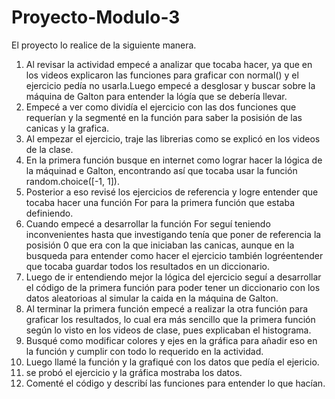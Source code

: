 # Proyecto-Modulo-3
El proyecto lo realice de la siguiente manera.
1. Al revisar la actividad empecé a analizar que tocaba hacer, ya que en los videos explicaron las funciones para graficar con normal() y el ejercicio pedía no usarla.Luego empecé a desglosar y buscar sobre la máquina de Galton para entender la lógía que se debería llevar.
2. Empecé a ver como dividía el ejercicio con las dos funciones que requerían y la segmenté en la función para saber la posisión de las canicas y la grafica.
3. Al empezar el ejercicio, traje las librerias como se explicó en los videos de la clase.
4. En la primera función busque en internet como lograr hacer la lógica de la máquinad e Galton, encontrando así que tocaba usar la función random.choice([-1, 1]).
5. Posterior a eso revisé los ejercicios de referencia y logre entender que tocaba hacer una función For para la primera función que estaba definiendo.
6. Cuando empecé a desarrollar la función For seguí teniendo inconvenientes hasta que investigando tenía que poner de referencia la posisión 0 que era con la que iniciaban las canicas, aunque en la busqueda para entender como hacer el ejercicio también logréentender que tocaba guardar todos los resultados en un diccionario.
7. Luego de ir entendiendo mejor la lógica del ejercicio seguí a desarrollar el código de la primera función para poder tener un diccionario con los datos aleatorioas al simular la caida en la máquina de Galton.
8. Al terminar la primera función empecé a realizar la otra función para graficar los resultados, lo cual era más sencillo que la primera función según lo visto en los videos de clase, pues explicaban el histograma.
9. Busqué como modificar colores y ejes en la gráfica para añadir eso en la función y cumplir con todo lo requerido en la actividad.
10. Luego llamé la función y la grafiqué con los datos que pedía el ejericio.
11. se probó el ejercicio y la gráfica mostraba los datos.
12. Comenté el código y describí las funciones para entender lo que hacían.
